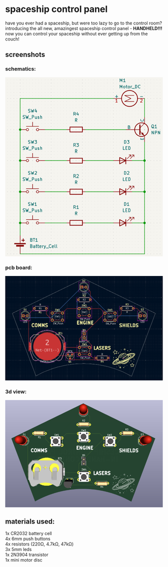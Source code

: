 # spaceship control panel

have you ever had a spaceship, but were too lazy to go to the control room?<br>
introducing the all new, amazingest spaceship control panel - **HANDHELD!!!**<br>
now you can control your spaceship without ever getting up from the couch!<br>

## screenshots

### schematics:
![screenshot of schematics](screenshots/schem.png)

### pcb board:
![screenshot of pcb board](screenshots/pcb.png)

### 3d view:
![screenshot of 3d view](screenshots/3d.png)

## materials used:

1x CR2032 battery cell<br>
4x 6mm push buttons<br>
4x resistors (220Ω, 4.7kΩ, 47kΩ)<br>
3x 5mm leds<br>
1x 2N3904 transistor<br>
1x mini motor disc